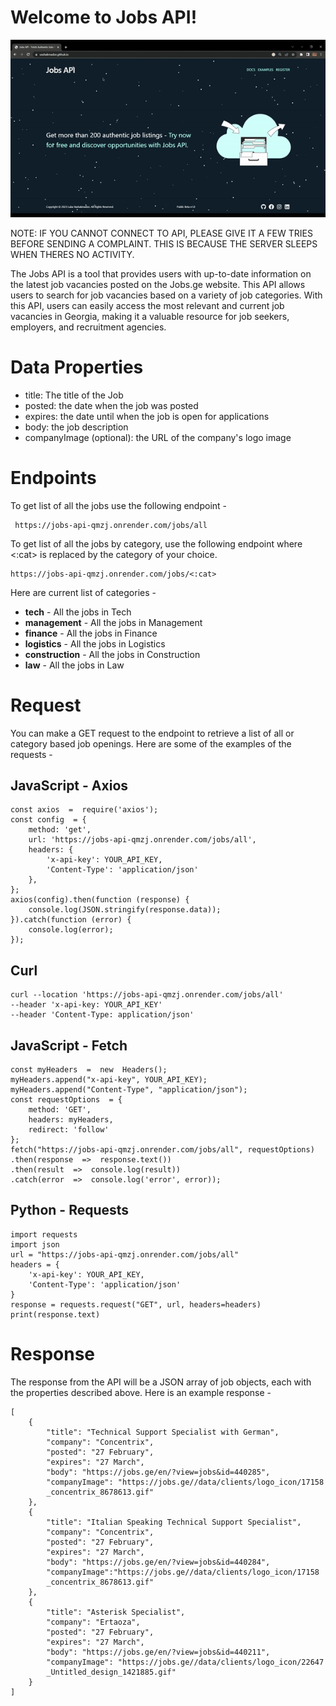 # Welcome to Jobs API!

![GIF SHOWCASE](https://github.com/Vashakmadze/jobs-api/blob/main/jobs-gif.gif "WEBSITE SHOWCASE")


NOTE: IF YOU CANNOT CONNECT TO API, PLEASE GIVE IT A FEW TRIES BEFORE SENDING A COMPLAINT. THIS IS BECAUSE THE SERVER SLEEPS WHEN THERES NO ACTIVITY.

The Jobs API is a tool that provides users with up-to-date information on the latest job vacancies posted on the Jobs.ge website. This API allows users to search for job vacancies based on a variety of job categories. With this API, users can easily access the most relevant and current job vacancies in Georgia, making it a valuable resource for job seekers, employers, and recruitment agencies. 

# Data Properties
-   title: The title of the Job
-   posted: the date when the job was posted
-   expires: the date until when the job is open for applications
-   body: the job description
-   companyImage (optional): the URL of the company's logo image

# Endpoints
To get list of all the jobs use the following endpoint - 
```
 https://jobs-api-qmzj.onrender.com/jobs/all
```
To get list of all the jobs by category, use the following endpoint where <:cat> is replaced by the category of your choice.  
```
https://jobs-api-qmzj.onrender.com/jobs/<:cat>
```
Here are current list of categories -

 - **tech** - All the jobs in Tech
 - **management** - All the jobs in Management
 - **finance** - All the jobs in Finance
 - **logistics** - All the jobs in Logistics
 - **construction** - All the jobs in Construction
 - **law** - All the jobs in Law

# Request

You can make a GET request to the endpoint to retrieve a list of all or category based job openings. Here are some of the examples of the requests -

## JavaScript - Axios

    const axios  =  require('axios');
    const config  = {
	    method: 'get',
	    url: 'https://jobs-api-qmzj.onrender.com/jobs/all',
	    headers: {
		    'x-api-key': YOUR_API_KEY,
		    'Content-Type': 'application/json'
		},
	};
	axios(config).then(function (response) {
		console.log(JSON.stringify(response.data));
	}).catch(function (error) {
		console.log(error);
	});

## Curl

    curl --location 'https://jobs-api-qmzj.onrender.com/jobs/all' 
    --header 'x-api-key: YOUR_API_KEY' 
    --header 'Content-Type: application/json'
##  JavaScript - Fetch
	

    const myHeaders  =  new  Headers();
    myHeaders.append("x-api-key", YOUR_API_KEY);
    myHeaders.append("Content-Type", "application/json");
    const requestOptions  = {
	    method: 'GET',
	    headers: myHeaders,
	    redirect: 'follow'
	};
	fetch("https://jobs-api-qmzj.onrender.com/jobs/all", requestOptions)
	.then(response  =>  response.text())
	.then(result  =>  console.log(result))
	.catch(error  =>  console.log('error', error));
## Python - Requests

    import requests
    import json
    url = "https://jobs-api-qmzj.onrender.com/jobs/all"
    headers = {
	    'x-api-key': YOUR_API_KEY,
	    'Content-Type': 'application/json'
	}
	response = requests.request("GET", url, headers=headers)
	print(response.text)

# Response

The response from the API will be a JSON array of job objects, each with the properties described above. Here is an example response - 

    [
	    {
		    "title": "Technical Support Specialist with German",
		    "company": "Concentrix",
		    "posted": "27 February",
		    "expires": "27 March",
		    "body": "https://jobs.ge/en/?view=jobs&id=440285",
		    "companyImage": "https://jobs.ge//data/clients/logo_icon/17158
			_concentrix_8678613.gif"
		},
		{
			"title": "Italian Speaking Technical Support Specialist",
			"company": "Concentrix",
			"posted": "27 February",
			"expires": "27 March",
			"body": "https://jobs.ge/en/?view=jobs&id=440284",
			"companyImage":"https://jobs.ge//data/clients/logo_icon/17158
			_concentrix_8678613.gif"
		},
		{
			"title": "Asterisk Specialist",
			"company": "Ertaoza",
			"posted": "27 February",
			"expires": "27 March",
			"body": "https://jobs.ge/en/?view=jobs&id=440211",
			"companyImage": "https://jobs.ge//data/clients/logo_icon/22647
			_Untitled_design_1421885.gif"			
		}
	]


